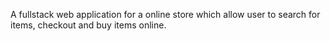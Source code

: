 A fullstack web application for a online store which allow user to search for items, checkout and buy items online.
